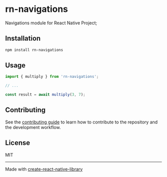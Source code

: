# rn-navigations

Navigations module for React Native Project;

## Installation

```sh
npm install rn-navigations
```

## Usage

```js
import { multiply } from 'rn-navigations';

// ...

const result = await multiply(3, 7);
```

## Contributing

See the [contributing guide](CONTRIBUTING.md) to learn how to contribute to the repository and the development workflow.

## License

MIT

---

Made with [create-react-native-library](https://github.com/callstack/react-native-builder-bob)
